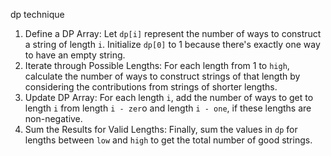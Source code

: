 dp technique
1. Define a DP Array: Let `dp[i]` represent the number of ways to construct a string of length `i`. Initialize `dp[0]` to 1 because there's exactly one way to have an empty string.​
2. Iterate through Possible Lengths: For each length from 1 to `high`, calculate the number of ways to construct strings of that length by considering the contributions from strings of shorter lengths.
3. Update DP Array: For each length `i`, add the number of ways to get to length `i` from length `i - zer`o and length `i - one`, if these lengths are non-negative.
4. Sum the Results for Valid Lengths: Finally, sum the values in `dp` for lengths between `low` and `high` to get the total number of good strings.
